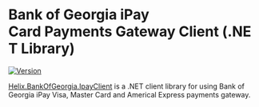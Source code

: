 # Bank of Georgia iPay Card Payments Gateway Client (.NET Library)

[![Version](https://helix.ge/helix-bankofgeorgia-ipayclient-nuget.svg?3-0-0)](https://www.nuget.org/packages/Helix.BankOfGeorgia.IpayClient)

[Helix.BankOfGeorgia.IpayClient](https://www.nuget.org/packages/Helix.BankOfGeorgia.IpayClient) is a .NET client library for using Bank of Georgia iPay Visa, Master Card and Americal Express payments gateway.

